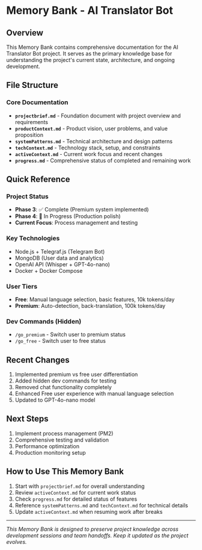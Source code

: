# Memory Bank - AI Translator Bot

## Overview
This Memory Bank contains comprehensive documentation for the AI Translator Bot project. It serves as the primary knowledge base for understanding the project's current state, architecture, and ongoing development.

## File Structure

### Core Documentation
- **`projectbrief.md`** - Foundation document with project overview and requirements
- **`productContext.md`** - Product vision, user problems, and value proposition  
- **`systemPatterns.md`** - Technical architecture and design patterns
- **`techContext.md`** - Technology stack, setup, and constraints
- **`activeContext.md`** - Current work focus and recent changes
- **`progress.md`** - Comprehensive status of completed and remaining work

## Quick Reference

### Project Status
- **Phase 3**: ✅ Complete (Premium system implemented)
- **Phase 4**: 🚧 In Progress (Production polish)
- **Current Focus**: Process management and testing

### Key Technologies
- Node.js + Telegraf.js (Telegram Bot)
- MongoDB (User data and analytics)
- OpenAI API (Whisper + GPT-4o-nano)
- Docker + Docker Compose

### User Tiers
- **Free**: Manual language selection, basic features, 10k tokens/day
- **Premium**: Auto-detection, back-translation, 100k tokens/day

### Dev Commands (Hidden)
- `/go_premium` - Switch user to premium status
- `/go_free` - Switch user to free status

## Recent Changes
1. Implemented premium vs free user differentiation
2. Added hidden dev commands for testing
3. Removed chat functionality completely
4. Enhanced Free user experience with manual language selection
5. Updated to GPT-4o-nano model

## Next Steps
1. Implement process management (PM2)
2. Comprehensive testing and validation
3. Performance optimization
4. Production monitoring setup

## How to Use This Memory Bank
1. Start with `projectbrief.md` for overall understanding
2. Review `activeContext.md` for current work status
3. Check `progress.md` for detailed status of features
4. Reference `systemPatterns.md` and `techContext.md` for technical details
5. Update `activeContext.md` when resuming work after breaks

---

*This Memory Bank is designed to preserve project knowledge across development sessions and team handoffs. Keep it updated as the project evolves.* 